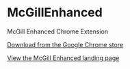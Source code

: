 # McGillEnhanced
McGill Enhanced Chrome Extension

<a href="https://chrome.google.com/webstore/detail/mcgill-enhanced/jlacaimkacnkhlcgapgakpklnibgfkde?hl=en">Download from the Google Chrome store</a>

<a href="http://demetrios-koziris.github.io/McGillEnhanced/">View the McGill Enhanced landing page</a>
